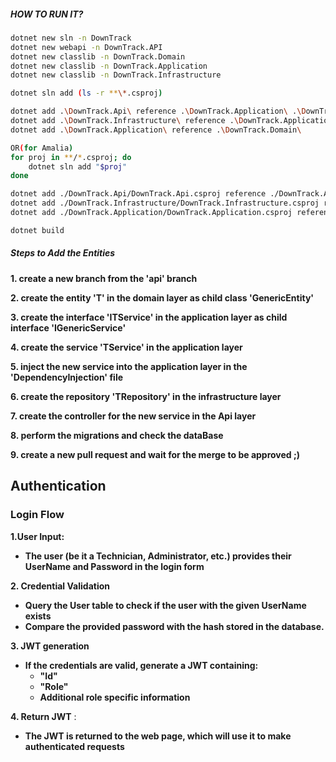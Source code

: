 ##### HOW TO RUN IT?

```bash
dotnet new sln -n DownTrack
dotnet new webapi -n DownTrack.API
dotnet new classlib -n DownTrack.Domain
dotnet new classlib -n DownTrack.Application
dotnet new classlib -n DownTrack.Infrastructure

dotnet sln add (ls -r **\*.csproj)

dotnet add .\DownTrack.Api\ reference .\DownTrack.Application\ .\DownTrack.Infrastructure\
dotnet add .\DownTrack.Infrastructure\ reference .\DownTrack.Application\ 
dotnet add .\DownTrack.Application\ reference .\DownTrack.Domain\

OR(for Amalia)
for proj in **/*.csproj; do
    dotnet sln add "$proj"
done

dotnet add ./DownTrack.Api/DownTrack.Api.csproj reference ./DownTrack.Application/DownTrack.Application.csproj ./DownTrack.Infrastructure/DownTrack.Infrastructure.csproj
dotnet add ./DownTrack.Infrastructure/DownTrack.Infrastructure.csproj reference ./DownTrack.Application/DownTrack.Application.csproj
dotnet add ./DownTrack.Application/DownTrack.Application.csproj reference ./DownTrack.Domain/DownTrack.Domain.csproj

dotnet build


```

##### Steps to Add the Entities

**1. create a new branch from the 'api' branch**

**2. create the entity 'T' in the domain layer as child class  'GenericEntity'**

**3. create the interface 'ITService' in the application layer as child interface 'IGenericService'**

**4. create the service 'TService' in the application layer**

**5. inject the new service into the application layer in the 'DependencyInjection' file**

**6. create the repository 'TRepository' in the infrastructure layer**

**7. create the controller for the new service in the Api layer**

**8. perform the migrations and check the dataBase**

**9. create a new pull request and wait for the merge to be approved ;)**


## Authentication

### Login Flow

**1.User Input:**

* **The user (be it a Technician, Administrator, etc.) provides their UserName and Password in the login form**

**2. Credential Validation**

* **Query the User table to check if the user with the given UserName exists**
* **Compare the provided password with the hash stored in the database.**

**3. JWT generation**

* **If the credentials are valid, generate a JWT containing:**
  * **"Id"**
  * **"Role"**
  * **Additional role specific information**

**4. Return JWT** :

* **The JWT is returned to the web page, which will use it to make authenticated requests**
